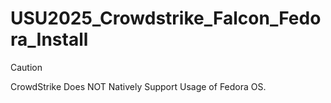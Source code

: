 # USU2025_Crowdstrike_Falcon_Fedora_Install

> [!CAUTION]
> CrowdStrike Does NOT Natively Support Usage of Fedora OS.